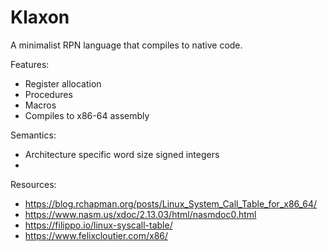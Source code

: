 # Klaxon

A minimalist RPN language that compiles to native code.

Features:
- Register allocation
- Procedures
- Macros
- Compiles to x86-64 assembly

Semantics:
- Architecture specific word size signed integers
-

Resources:
- https://blog.rchapman.org/posts/Linux_System_Call_Table_for_x86_64/
- https://www.nasm.us/xdoc/2.13.03/html/nasmdoc0.html
- https://filippo.io/linux-syscall-table/
- https://www.felixcloutier.com/x86/
